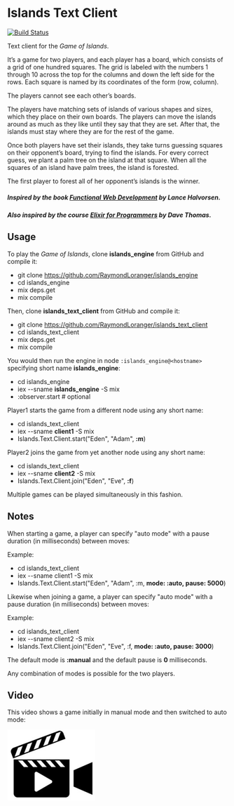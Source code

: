 # Islands Text Client

[![Build Status](https://travis-ci.org/RaymondLoranger/islands_text_client.svg?branch=master)](https://travis-ci.org/RaymondLoranger/islands_text_client)

Text client for the _Game of Islands_.

It’s a game for two players, and each player has a board, which consists of a
grid of one hundred squares. The grid is labeled with the numbers 1 through
10 across the top for the columns and down the left side for the rows. Each square is named by its coordinates of the form (row, column).

The players cannot see each other’s boards.

The players have matching sets of islands of various shapes and sizes, which
they place on their own boards. The players can move the islands around as
much as they like until they say that they are set. After that, the islands must
stay where they are for the rest of the game.

Once both players have set their islands, they take turns guessing squares
on their opponent’s board, trying to find the islands. For every correct guess,
we plant a palm tree on the island at that square. When all the squares
of an island have palm trees, the island is forested.

The first player to forest all of her opponent’s islands is the winner.

##### Inspired by the book [Functional Web Development](https://pragprog.com/book/lhelph/functional-web-development-with-elixir-otp-and-phoenix) by Lance Halvorsen.

##### Also inspired by the course [Elixir for Programmers](https://codestool.coding-gnome.com/courses/elixir-for-programmers) by Dave Thomas.

## Usage

To play the _Game of Islands_, clone **islands_engine** from GitHub and compile it:

  - git clone https://github.com/RaymondLoranger/islands_engine
  - cd islands_engine
  - mix deps.get
  - mix compile

Then, clone **islands_text_client** from GitHub and compile it:

  - git clone https://github.com/RaymondLoranger/islands_text_client
  - cd islands_text_client
  - mix deps.get
  - mix compile

You would then run the engine in node `:islands_engine@<hostname>` specifying
short name **islands_engine**:

  - cd islands_engine
  - iex --sname **islands_engine** -S mix
  - :observer.start # optional

Player1 starts the game from a different node using any short name:

  - cd islands_text_client
  - iex --sname **client1** -S mix
  - Islands.Text.Client.start("Eden", "Adam", **:m**)

Player2 joins the game from yet another node using any short name:

  - cd islands_text_client
  - iex --sname **client2** -S mix
  - Islands.Text.Client.join("Eden", "Eve", **:f**)

Multiple games can be played simultaneously in this fashion.

## Notes

When starting a game, a player can specify "auto mode" with a pause duration
(in milliseconds) between moves:

Example:

  - cd islands_text_client
  - iex --sname client1 -S mix
  - Islands.Text.Client.start("Eden", "Adam", :m, **mode: :auto, pause: 5000**)

Likewise when joining a game, a player can specify "auto mode" with a pause
duration (in milliseconds) between moves:

Example:

  - cd islands_text_client
  - iex --sname client2 -S mix
  - Islands.Text.Client.join("Eden", "Eve", :f, **mode: :auto, pause: 3000**)

  The default mode is **:manual** and the default pause is **0** milliseconds.

  Any combination of modes is possible for the two players.

## Video

This video shows a game initially in manual mode and then switched to auto mode:

[![Game of Islands - Video](assets/video.jpg)](https://photos.app.goo.gl/q2AvWisHL3Q6kcER9)
